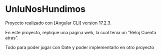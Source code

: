 # UnluNosHundimos
Proyecto realizado con [Angular CLI] version 17.2.3.

En este proyecto, replique una pagina web, la cual tenia un "Reloj Cuenta atras". 

Todo para poder jugar con Date y poder implementarlo en otro proyecto
